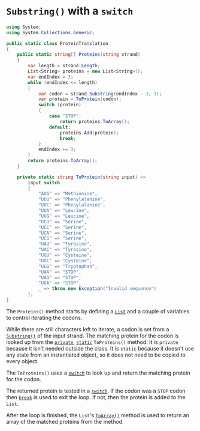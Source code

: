 # `Substring()` with a `switch`

```csharp
using System;
using System.Collections.Generic;

public static class ProteinTranslation
{
    public static string[] Proteins(string strand)
    {
        var length = strand.Length;
        List<String> proteins = new List<String>();
        var endIndex = 3;
        while (endIndex <= length)
        {
            var codon = strand.Substring(endIndex - 3, 3);
            var protein = ToProtein(codon);
            switch (protein)
            {
                case "STOP":
                    return proteins.ToArray();
                default:
                    proteins.Add(protein);
                    break;
            }
            endIndex += 3;
        }
        return proteins.ToArray();
    }

    private static string ToProtein(string input) =>
        input switch
        {
            "AUG" => "Methionine",
            "UUU" => "Phenylalanine",
            "UUC" => "Phenylalanine",
            "UUA" => "Leucine",
            "UUG" => "Leucine",
            "UCU" => "Serine",
            "UCC" => "Serine",
            "UCA" => "Serine",
            "UCG" => "Serine",
            "UAU" => "Tyrosine",
            "UAC" => "Tyrosine",
            "UGU" => "Cysteine",
            "UGC" => "Cysteine",
            "UGG" => "Tryptophan",
            "UAA" => "STOP",
            "UAG" => "STOP",
            "UGA" => "STOP",
            _ => throw new Exception("Invalid sequence")
        };
}
```

The `Proteins()` method starts by defining a [`List`][list] and a couple of variables to control iterating the codons.

While there are still characters left to iterate, a codon is set from a [`Substring()`][substring] of the input strand.
The matching protein for the codon is looked up from the [`private`][private], [`static`][static] `ToProteins()` method.
It is `private` because it isn't needed outside the class.
It is `static` because it doesn't use any state from an instantiated object, so it does not need to be copied to every object.

The `ToProteins()` uses a [`switch`][switch] to look up and return the matching protein for the codon.

The returned protein is tested in a [`switch`][switch].
If the codon was a `STOP` codon then [`break`][break] is used to exit the loop.
If not, then the protein is added to the `List`.

After the loop is finished, the `List`'s [`ToArray()`][toarray] method is used to return an array of the matched proteins from the method.

[private]: https://learn.microsoft.com/en-us/dotnet/csharp/language-reference/keywords/private
[static]: https://learn.microsoft.com/en-us/dotnet/csharp/language-reference/keywords/static
[list]: https://learn.microsoft.com/en-us/dotnet/api/system.collections.generic.list-1
[substring]: https://learn.microsoft.com/en-us/dotnet/api/system.string.substring
[switch]: https://learn.microsoft.com/en-us/dotnet/csharp/language-reference/statements/selection-statements#the-switch-statement
[break]: https://learn.microsoft.com/en-us/dotnet/csharp/language-reference/statements/jump-statements#the-break-statement
[toarray]: https://learn.microsoft.com/en-us/dotnet/api/system.collections.generic.list-1.toarray
